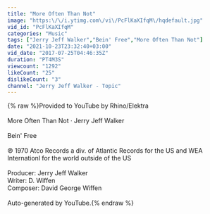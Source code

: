 ```yaml
---
title: "More Often Than Not"
image: "https:\/\/i.ytimg.com\/vi\/PcFlKaXIfqM\/hqdefault.jpg"
vid_id: "PcFlKaXIfqM"
categories: "Music"
tags: ["Jerry Jeff Walker","Bein' Free","More Often Than Not"]
date: "2021-10-23T23:32:40+03:00"
vid_date: "2017-07-25T04:46:35Z"
duration: "PT4M3S"
viewcount: "1292"
likeCount: "25"
dislikeCount: "3"
channel: "Jerry Jeff Walker - Topic"
---
```

{% raw %}Provided to YouTube by Rhino/Elektra<br /><br />More Often Than Not · Jerry Jeff Walker<br /><br />Bein' Free<br /><br />℗ 1970 Atco Records a div. of Atlantic Records for the US and WEA Internationl for the world outside of the US<br /><br />Producer: Jerry Jeff Walker<br />Writer: D. Wiffen<br />Composer: David George Wiffen<br /><br />Auto-generated by YouTube.{% endraw %}

